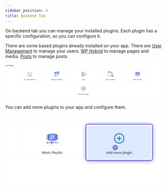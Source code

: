 ```yaml
---
sidebar_position: 4
title: Backend Tab
---
```


On backend tab you can manage your installed plugins. Each plugin has a specific configuration, so you can configure it.

There are some based plugins already installed on your app. There are [User Management](../PLUGINS/user-management) to manage your users. [WP Hybrid](../PLUGINS/wordpress-hybrid) to manage pages and media. [Posts](../PLUGINS/posts) to manage posts.

![Plugins list](../../static/img/backend_plugin_list.jpg)

You can add more plugins to your app and configure them.

![Add more plugin](../../static/img/plugin_Add_more.jpg)

